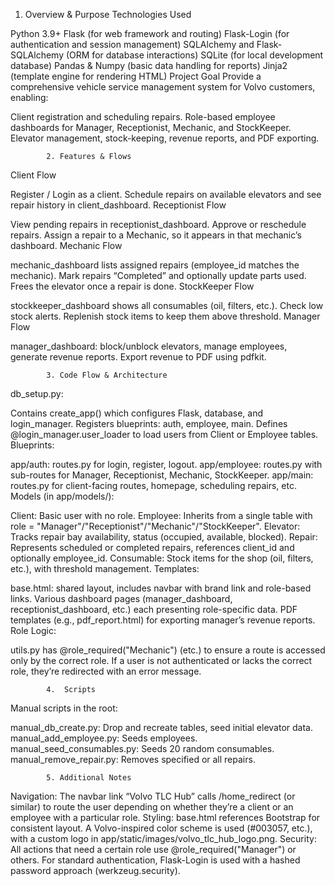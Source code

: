 1. Overview & Purpose
Technologies Used

Python 3.9+
Flask (for web framework and routing)
Flask-Login (for authentication and session management)
SQLAlchemy and Flask-SQLAlchemy (ORM for database interactions)
SQLite (for local development database)
Pandas & Numpy (basic data handling for reports)
Jinja2 (template engine for rendering HTML)
Project Goal
Provide a comprehensive vehicle service management system for Volvo customers, enabling:

Client registration and scheduling repairs.
Role-based employee dashboards for Manager, Receptionist, Mechanic, and StockKeeper.
Elevator management, stock-keeping, revenue reports, and PDF exporting.

            2. Features & Flows
Client Flow

Register / Login as a client.
Schedule repairs on available elevators and see repair history in client_dashboard.
Receptionist Flow

View pending repairs in receptionist_dashboard.
Approve or reschedule repairs.
Assign a repair to a Mechanic, so it appears in that mechanic’s dashboard.
Mechanic Flow

mechanic_dashboard lists assigned repairs (employee_id matches the mechanic).
Mark repairs “Completed” and optionally update parts used.
Frees the elevator once a repair is done.
StockKeeper Flow

stockkeeper_dashboard shows all consumables (oil, filters, etc.).
Check low stock alerts.
Replenish stock items to keep them above threshold.
Manager Flow

manager_dashboard: block/unblock elevators, manage employees, generate revenue reports.
Export revenue to PDF using pdfkit.

            3. Code Flow & Architecture
db_setup.py:

Contains create_app() which configures Flask, database, and login_manager.
Registers blueprints: auth, employee, main.
Defines @login_manager.user_loader to load users from Client or Employee tables.
Blueprints:

app/auth: routes.py for login, register, logout.
app/employee: routes.py with sub-routes for Manager, Receptionist, Mechanic, StockKeeper.
app/main: routes.py for client-facing routes, homepage, scheduling repairs, etc.
Models (in app/models/):

Client: Basic user with no role.
Employee: Inherits from a single table with role = "Manager"/"Receptionist"/"Mechanic"/"StockKeeper".
Elevator: Tracks repair bay availability, status (occupied, available, blocked).
Repair: Represents scheduled or completed repairs, references client_id and optionally employee_id.
Consumable: Stock items for the shop (oil, filters, etc.), with threshold management.
Templates:

base.html: shared layout, includes navbar with brand link and role-based links.
Various dashboard pages (manager_dashboard, receptionist_dashboard, etc.) each presenting role-specific data.
PDF templates (e.g., pdf_report.html) for exporting manager’s revenue reports.
Role Logic:

utils.py has @role_required("Mechanic") (etc.) to ensure a route is accessed only by the correct role.
If a user is not authenticated or lacks the correct role, they’re redirected with an error message.

            4.  Scripts
Manual scripts in the root:

manual_db_create.py: Drop and recreate tables, seed initial elevator data.
manual_add_employee.py: Seeds employees.
manual_seed_consumables.py: Seeds 20 random consumables.
manual_remove_repair.py: Removes specified or all repairs.

            5. Additional Notes
Navigation:
The navbar link “Volvo TLC Hub” calls /home_redirect (or similar) to route the user depending on whether they’re a client or an employee with a particular role.
Styling:
base.html references Bootstrap for consistent layout.
A Volvo-inspired color scheme is used (#003057, etc.), with a custom logo in app/static/images/volvo_tlc_hub_logo.png.
Security:
All actions that need a certain role use @role_required("Manager") or others.
For standard authentication, Flask-Login is used with a hashed password approach (werkzeug.security).
